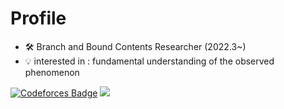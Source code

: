 # Profile  

- 🛠️ Branch and Bound Contents Researcher (2022.3~)
- 💡 interested in : fundamental understanding of the observed phenomenon

[![Codeforces Badge](https://codeforces-readme-stats.vercel.app/api/badge?username=plast)](https://codeforces.com/profile/plast) <a href="https://atcoder.jp/users/plast" target="_blank" title="tourist"><img src="https://img.shields.io/endpoint?url=https%3A%2F%2Fatcoder-badges.now.sh%2Fapi%2Fatcoder%2Fjson%2Fplast" /></a>
